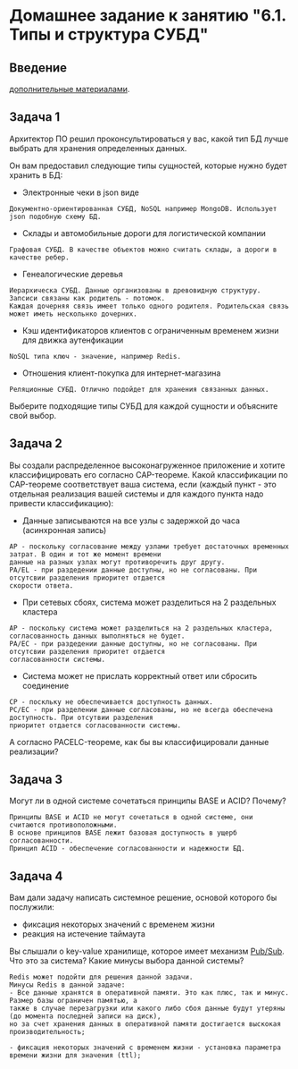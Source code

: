 # Домашнее задание к занятию "6.1. Типы и структура СУБД"

## Введение

[дополнительные материалами](https://github.com/netology-code/virt-homeworks/tree/master/additional/README.md).

## Задача 1

Архитектор ПО решил проконсультироваться у вас, какой тип БД 
лучше выбрать для хранения определенных данных.

Он вам предоставил следующие типы сущностей, которые нужно будет хранить в БД:

- Электронные чеки в json виде
```
Документно-ориентированная СУБД, NoSQL например MongoDB. Использует json подобную схему БД.
```
- Склады и автомобильные дороги для логистической компании
```
Графовая СУБД. В качестве объектов можно считать склады, а дороги в качестве ребер.
```
- Генеалогические деревья
```
Иерархическа СУБД. Данные организованы в древовидную структуру. Запсиси связаны как родитель - потомок.
Каждая дочерняя связь имеет только одного родителя. Родительская связь может иметь нескольнко дочерних.
```
- Кэш идентификаторов клиентов с ограниченным временем жизни для движка аутенфикации
```
NoSQL типа ключ - значение, например Redis. 
```
- Отношения клиент-покупка для интернет-магазина
```
Реляционные СУБД. Отлично подойдет для хранения связанных данных.
```

Выберите подходящие типы СУБД для каждой сущности и объясните свой выбор.

## Задача 2

Вы создали распределенное высоконагруженное приложение и хотите классифицировать его согласно 
CAP-теореме. Какой классификации по CAP-теореме соответствует ваша система, если 
(каждый пункт - это отдельная реализация вашей системы и для каждого пункта надо привести классификацию):

- Данные записываются на все узлы с задержкой до часа (асинхронная запись)
```
AP - поскольку согласование между узлами требует достаточных временных затрат. В один и тот же момент времени
данные на разных узлах могут противоречить друг другу.
PA/EL - при раздедении данные доступны, но не согласованы. При отсутсвии разделения приоритет отдается
скорости ответа.
```
- При сетевых сбоях, система может разделиться на 2 раздельных кластера
```
AP - поскольку система может разделиться на 2 раздельных кластера, согласованность данных выполняться не будет.
PA/EC - при раздедении данные доступны, но не согласованы. При отсутсвии разделения приоритет отдается
согласованности системы.
```
- Система может не прислать корректный ответ или сбросить соединение
```
CP - поскльку не обеспечивается доступность данных.
PC/EC - при разделении данные согласованы, но не всегда обеспечена доступность. При отсутвии разделения 
приоритет отдается согласованности системы.
```

А согласно PACELC-теореме, как бы вы классифицировали данные реализации?

## Задача 3

Могут ли в одной системе сочетаться принципы BASE и ACID? Почему?

```
Принципы BASE и ACID не могут сочетаться в одной системе, они считаются противоположными.
В основе принципов BASE лежит базовая доступность в ущерб согласованности. 
Принцип ACID - обеспечение согласованности и надежности БД.
```

## Задача 4

Вам дали задачу написать системное решение, основой которого бы послужили:

- фиксация некоторых значений с временем жизни
- реакция на истечение таймаута

Вы слышали о key-value хранилище, которое имеет механизм [Pub/Sub](https://habr.com/ru/post/278237/). 
Что это за система? Какие минусы выбора данной системы?
```
Redis может подойти для решения данной задачи.
Минусы Redis в данной задаче:
- Все данные хранятся в оперативной памяти. Это как плюс, так и минус. Размер базы ограничен памятью, а
также в случае перезагрузки или какого либо сбоя данные будут утеряны (до момента последней записи на диск),
но за счет хранения данных в оперативной памяти достигается выскокая производительность; 
```

```
- фиксация некоторых значений с временем жизни - установка параметра времени жизни для значения (ttl);
```